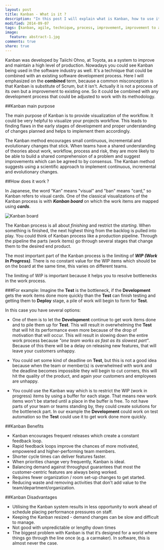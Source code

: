 ```yaml
---
layout: post
title: Kanban - What is it ?
description: "In this post I will explain what is Kanban, how to use it, what are its benefits and what are its disadvantages"
modified: 2014-09-07
tags: [kanban, agile, technique, process, improvement, improvement to agile, improvement to scrum, kanban board, kanban advantages, kanban disadvantages, what is kanban]
image:
  feature: abstract-1.jpg
comments: true
share: true
---
```


Kanban was developed by Taiichi Ohno, at Toyota, as a system to improve and maintain a high level of production. Nowadays you could see Kanban being used in the software industry as well. It's a technique that could be combined with an existing software development process. Here I will emphasized on the **combined** term,	because a common misconception is that Kanban is substitute of Scrum, but it isn't. Actually it is not a process of its own but a improvement to existing one. So it could be combined with any development process that could be adjusted to work with its methodology.

##Kanban main purpose

The main purpose of Kanban is to provide visualization of the workflow. It could be very helpful to visualize your projects workflow. This leads to finding flaws in the early stages of development and proper understanding of changes planned and helps to implement them accordingly.

The Kanban method encourages small continuous, incremental and evolutionary changes that stick. When teams have a shared understanding of theories about work, workflow, process and risk, they are more likely to be able to build a shared comprehension of a problem and suggest improvements which can be agreed to by consensus. The Kanban method suggests using a scientific approach to implement continuous, incremental and evolutionary changes.

##How does it work ?

In Japanese, the word “Kan” means "visual" and "ban" means "card," so Kanban refers to visual cards. One of the classical visualizations of the Kanban process is with ***Kanban board*** on which the work items are mapped using ***cards***.

![Kanban board]({{site.url}}/images/kanban-board-1.png)

The Kanban process is all about *finishing* and restrict the *starting*. When something is finished, the next highest thing from the backlog is pulled into play. You could think of Kanban process like a production pipeline. Through the pipeline the parts (work items) go through several stages that change them to the desired end product.

The most important part of the Kanban process is the limiting of ***WIP (Work In Progress)***. There is no constant value for the WIP items which should be on the board at the same time, this varies on different teams.

The limiting of WIP is important because it helps you to resolve bottlenecks in the work process. 

###For example:
Imagine the **Test** is the bottleneck, if the **Development** gets the work items done more quickly than the **Test** can finish testing and getting them to **Deploy** stage, a pile of work will begin to form for **Test**. 

In this case you have several options:

* One of them is to let the **Development** continue to get work items done and to pile them up for **Test**. This will result in overwhelming the **Test** that will hit its performance even more because of the drop of motivation that will occur. This will result in slowing down the entire work process because *"one team works as fast as its slowest part"*. Because of this there will be a delay on releasing new features, that will leave your customers unhappy.

* You could set some kind of deadline on **Test**, but this is not a good idea because when the team or member(s) is overwhelmed with work and the deadline becomes impossible they will begin to cut corners, this will hit the quality of the product, and again your customers and employees are unhappy.

* You could use the Kanban way which is to restrict the WIP (work in progress) items by using a buffer for each stage. That means new work items won't be started until a place in the buffer is free. To not have parts of your team or teams standing by, they could create solutions for the bottleneck part. In our example the **Development** could work on test automation so the **Test** could use it to get work done more quickly.

##Kanban Benefits

* Kanban encourages frequent releases which create a constant feedback loop. 
* Rapid feedback loops improve the chances of more motivated, empowered and higher-performing team members.
* Shorter cycle times can deliver features faster.
* When priorities change very frequently, Kanban is ideal.
* Balancing demand against throughput guarantees that most the customer-centric features are always being worked.
* Requires fewer organization / room set-up changes to get started.
* Reducing waste and removing activities that don’t add value to the team/department/organization.

##Kanban Disadvantages

* Utilising the Kanban system results in less opportunity to work ahead of schedule placing performance pressures on staff.
* Keeping the Kanban resized - demand changes can be slow and difficult to manage.
* Not good with unpredictable or lengthy down times	
* The biggest problem with Kanban is that it‘s designed for a world where things go through the line once (e.g. a carmaker). In software, this is almost never the case. 